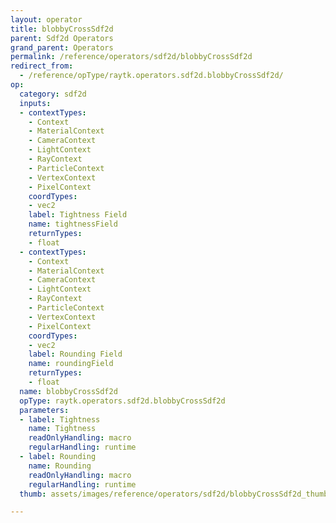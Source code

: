 ```yaml
---
layout: operator
title: blobbyCrossSdf2d
parent: Sdf2d Operators
grand_parent: Operators
permalink: /reference/operators/sdf2d/blobbyCrossSdf2d
redirect_from:
  - /reference/opType/raytk.operators.sdf2d.blobbyCrossSdf2d/
op:
  category: sdf2d
  inputs:
  - contextTypes:
    - Context
    - MaterialContext
    - CameraContext
    - LightContext
    - RayContext
    - ParticleContext
    - VertexContext
    - PixelContext
    coordTypes:
    - vec2
    label: Tightness Field
    name: tightnessField
    returnTypes:
    - float
  - contextTypes:
    - Context
    - MaterialContext
    - CameraContext
    - LightContext
    - RayContext
    - ParticleContext
    - VertexContext
    - PixelContext
    coordTypes:
    - vec2
    label: Rounding Field
    name: roundingField
    returnTypes:
    - float
  name: blobbyCrossSdf2d
  opType: raytk.operators.sdf2d.blobbyCrossSdf2d
  parameters:
  - label: Tightness
    name: Tightness
    readOnlyHandling: macro
    regularHandling: runtime
  - label: Rounding
    name: Rounding
    readOnlyHandling: macro
    regularHandling: runtime
  thumb: assets/images/reference/operators/sdf2d/blobbyCrossSdf2d_thumb.png

---
```

